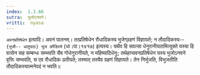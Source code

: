 ```yaml
---
index:  1.3.66
sutra:  भुजोऽनवने।
vritti:  nyasa
---
```


`अवनप्रतिषेधेन` इत्यादि। अवनं पालनम्। तत्प्रतिषेधेन रौधादिकस्य भुजेग्र्रहणं विज्ञायते; न तौदादिकस्य-- `{भुजौ-- धातुपाठः} भुज कौडिस्ये` (धा।पा।१४१७) इत्यस्य। यथैव हि सवत्सा धेनुरानीयतामित्युक्ते यस्या हि वत्सेन सह सम्बन्धः सम्भवति सैव गोधेनुरानीयते, न महिष्यादिधेनुः; तथेहाप्यवनप्रतिषेधेन यस्य भुजोऽनवने वृत्तिः सम्भवति, स एव रौधादिकः प्रतीयते; तस्मात् तस्यैव ग्रहणं विज्ञायते। तेन निर्भुजति, विभुजतीति तौदादिकस्यात्मनेपदं न भवति॥
